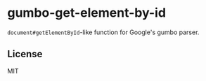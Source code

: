 
# gumbo-get-element-by-id

  `document#getElementById`-like function for Google's gumbo parser.

## License

  MIT